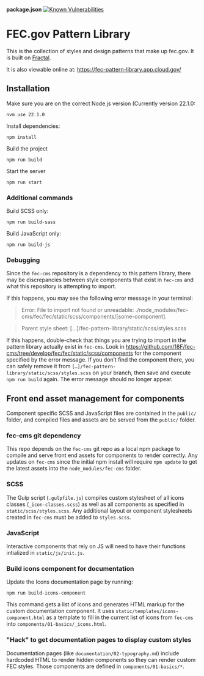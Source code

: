 **package.json**
[![Known Vulnerabilities](https://snyk.io/test/github/fecgov/fec-pattern-library/badge.svg)](https://snyk.io/test/github/fecgov/fec-pattern-library?targetFile=package.json)

# FEC.gov Pattern Library

This is the collection of styles and design patterns that make up fec.gov. It is built on [Fractal](http://fractal.build/guide).

It is also viewable online at: <https://fec-pattern-library.app.cloud.gov/>

## Installation
Make sure you are on the correct Node.js version (Currently version 22.1.0:
```
nvm use 22.1.0
```

Install dependencies:

```
npm install
```

Build the project

```
npm run build
```

Start the server

```
npm run start
```

### Additional commands

Build SCSS only:

```
npm run build-sass
```

Build JavaScript only:

```
npm run build-js
```

### Debugging

Since the `fec-cms` repository is a dependency to this pattern library, there may be discrepancies between style components that exist in `fec-cms` and what this repository is attempting to import.

If this happens, you may see the following error message in your terminal:
> Error: File to import not found or unreadable: ./node_modules/fec-cms/fec/fec/static/scss/components/[some-component].

> Parent style sheet: […]/fec-pattern-library/static/scss/styles.scss

If this happens, double-check that things you are trying to import in the pattern library actually exist in `fec-cms`.
Look in https://github.com/18F/fec-cms/tree/develop/fec/fec/static/scss/components for the component specified by the error message.
If you don’t find the component there, you can safely remove it from `[…]/fec-pattern-library/static/scss/styles.scss` on your branch, then save and execute `npm run build` again. The error message should no longer appear.

## Front end asset management for components
Component specific SCSS and JavaScript files are contained in the `public/` folder, and compiled files and assets are be served from the `public/` folder.

### fec-cms git dependency
This repo depends on the `fec-cms` git repo as a local npm package to compile and serve front end assets for components to render correctly. Any updates on `fec-cms` since the initial npm install will require `npm update` to get the latest assets into the `node_modules/fec-cms` folder.

### SCSS
The Gulp script (`.gulpfile.js`) compiles custom stylesheet of all icons classes (`_icon-classes.scss`) as well as all components as specified in `static/scss/styles.scss`. Any additional layout or component stylesheets created in `fec-cms` must be added to `styles.scss`.

### JavaScript
Interactive components that rely on JS will need to have their functions intialized in `static/js/init.js`.

### Build icons component for documentation
Update the Icons documentation page by running:

```
npm run build-icons-component
```

This command gets a list of icons and generates HTML markup for the custom documentation component. It uses `static/templates/icons-component.html` as a template to fill in the current list of icons from `fec-cms` into `components/01-basics/_icons.html`.

### "Hack" to get documentation pages to display custom styles
Documentation pages (like `documentation/02-typography.md`) include hardcoded HTML to render hidden components so they can render custom FEC styles. Those components are defined in `components/01-basics/*`.
